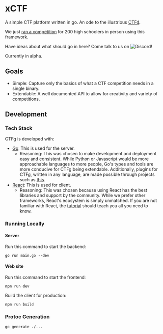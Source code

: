 # xCTF
A simple CTF platform written in go. An ode to the illustrious [CTFd](https://github.com/CTFd/CTFd).

We just [ran a competition](https://www.youtube.com/watch?v=2AOxuHuHS1U) for 200 high schoolers in person using this framework.

Have ideas about what should go in here? Come talk to us on ![Discord](https://img.shields.io/badge/Discord-%235865F2.svg?style=for-the-badge&logo=discord&logoColor=white&link=https://discord.gg/J6VJQhhQ)!

Currently in alpha. 

## Goals
- Simple: Capture only the basics of what a CTF competition needs in a single binary.
- Extendable: A well documented API to allow for creativity and variety of competitions.

## Development

### Tech Stack
CTFg is developed with:
- [Go](https://go.dev/): This is used for the server.
	- Reasoning: This was chosen to make development and deployment easy and consistent. While Python or Javascript would be more approachable languages to more people, Go's types and tools are more conducive for CTFg being extendable. Additionally, plugins for CTFg, written in any language, are made possible through projects such as [this](https://github.com/hashicorp/go-plugin).
- [React](https://react.dev/): This is used for client.
	- Reasoning: This was chosen because using React has the best libraries and support by the community. While we prefer other frameworks, React's ecosystem is simply unmatched. If you are not familiar with React, the [tutorial](https://react.dev/learn) should teach you all you need to know.

### Running Locally
#### Server
Run this command to start the backend:
```
go run main.go --dev
```

#### Web site
Run this command to start the frontend:
```
npm run dev
```
Build the client for production:
```
npm run build
```

### Protoc Generation
```
go generate ./...
```